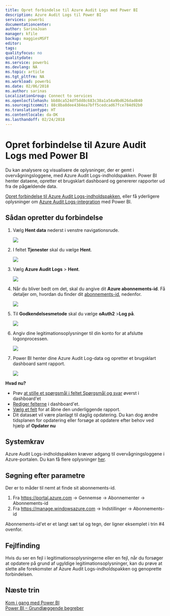 ```yaml
---
title: Opret forbindelse til Azure Audit Logs med Power BI
description: Azure Audit Logs til Power BI
services: powerbi
documentationcenter: 
author: SarinaJoan
manager: kfile
backup: maggiesMSFT
editor: 
tags: 
qualityfocus: no
qualitydate: 
ms.service: powerbi
ms.devlang: NA
ms.topic: article
ms.tgt_pltfrm: NA
ms.workload: powerbi
ms.date: 02/06/2018
ms.author: sarinas
LocalizationGroup: Connect to services
ms.openlocfilehash: bb88ca524df5dd8c683c38a1a54a9bd626dad840
ms.sourcegitcommit: 88c8ba8dee4384ea7bff5cedcad67fce784d92b0
ms.translationtype: HT
ms.contentlocale: da-DK
ms.lasthandoff: 02/24/2018
---
```

# <a name="connect-to-azure-audit-logs-with-power-bi"></a>Opret forbindelse til Azure Audit Logs med Power BI
Du kan analysere og visualisere de oplysninger, der er gemt i overvågningsloggene, med Azure Audit Logs-indholdspakken. Power BI henter dataene, opretter et brugsklart dashboard og genererer rapporter ud fra de pågældende data.

[Opret forbindelse til Azure Audit Logs-indholdspakken](https://app.powerbi.com/getdata/services/azure-audit-logs), eller få yderligere oplysninger om [Azure Audit Logs-integration](https://powerbi.microsoft.com/integrations/azure-audit-logs) med Power BI.

## <a name="how-to-connect"></a>Sådan opretter du forbindelse
1. Vælg **Hent data** nederst i venstre navigationsrude.  
   
    ![](media/service-connect-to-azure-audit-logs/getdata.png)
2. I feltet **Tjenester** skal du vælge **Hent**.  
   
    ![](media/service-connect-to-azure-audit-logs/services.png) 
3. Vælg **Azure Audit Logs** > **Hent**.  
   
   ![](media/service-connect-to-azure-audit-logs/azureauditlogs.png)
4. Når du bliver bedt om det, skal du angive dit **Azure abonnements-id**. Få detaljer om, hvordan du finder dit [abonnements-id](#FindingParams), nedenfor.   
   
    ![](media/service-connect-to-azure-audit-logs/parameters.png)
5. Til **Godkendelsesmetode** skal du vælge **oAuth2** \>**Log på**.
   
    ![](media/service-connect-to-azure-audit-logs/creds.png)
6. Angiv dine legitimationsoplysninger til din konto for at afslutte logonprocessen.
   
    ![](media/service-connect-to-azure-audit-logs/login.png)
7. Power BI henter dine Azure Audit Log-data og opretter et brugsklart dashboard samt rapport. 
   
    ![](media/service-connect-to-azure-audit-logs/dashboard.png)

**Hvad nu?**

* Prøv [at stille et spørgsmål i feltet Spørgsmål og svar](power-bi-q-and-a.md) øverst i dashboard'et
* [Rediger felterne](service-dashboard-edit-tile.md) i dashboard'et.
* [Vælg et felt](service-dashboard-tiles.md) for at åbne den underliggende rapport.
* Dit datasæt vil være planlagt til daglig opdatering. Du kan dog ændre tidsplanen for opdatering eller forsøge at opdatere efter behov ved hjælp af **Opdater nu**

## <a name="system-requirements"></a>Systemkrav
Azure Audit Logs-indholdspakken kræver adgang til overvågningsloggene i Azure-portalen. Du kan få flere oplysninger [her](https://azure.microsoft.com/documentation/articles/insights-debugging-with-events/).

<a name="FindingParams"></a>

## <a name="finding-parameters"></a>Søgning efter parametre
Der er to måder til nemt at finde sit abonnements-id.

1. Fra https://portal.azure.com -&gt; Gennemse -&gt; Abonnementer -&gt; Abonnements-id
2. Fra https://manage.windowsazure.com -&gt; Indstillinger -&gt; Abonnements-id

Abonnements-id'et er et langt sæt tal og tegn, der ligner eksemplet i trin \#4 ovenfor. 

## <a name="troubleshooting"></a>Fejlfinding
Hvis du ser en fejl i legitimationsoplysningerne eller en fejl, når du forsøger at opdatere på grund af ugyldige legitimationsoplysninger, kan du prøve at slette alle forekomster af Azure Audit Logs-indholdspakken og genoprette forbindelsen.

## <a name="next-steps"></a>Næste trin
[Kom i gang med Power BI](service-get-started.md)  
[Power BI – Grundlæggende begreber](service-basic-concepts.md)  

